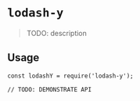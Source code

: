 # `lodash-y`

> TODO: description

## Usage

```
const lodashY = require('lodash-y');

// TODO: DEMONSTRATE API
```
